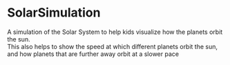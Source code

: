 # SolarSimulation
A simulation of the Solar System to help kids visualize how the planets orbit the sun.
<br>
This also helps to show the speed at which different planets orbit the sun, and how planets that are further away orbit at a slower pace